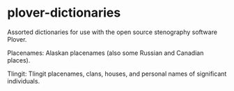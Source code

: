 # plover-dictionaries
Assorted dictionaries for use with the open source stenography software Plover. 

Placenames:
Alaskan placenames (also some Russian and Canadian places). 

Tlingit:
Tlingit placenames, clans, houses, and personal names of significant individuals. 

